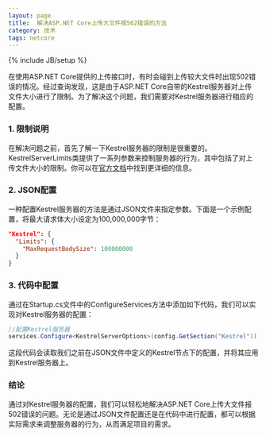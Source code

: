```yaml
---
layout: page
title:  解决ASP.NET Core上传大文件报502错误的方法
category: 技术
tags: netcore
---
```

{% include JB/setup %}

在使用ASP.NET Core提供的上传接口时，有时会碰到上传较大文件时出现502错误的情况。经过查询发现，这是由于ASP.NET Core自带的Kestrel服务器对上传文件大小进行了限制。为了解决这个问题，我们需要对Kestrel服务器进行相应的配置。

### 1. 限制说明

在解决问题之前，首先了解一下Kestrel服务器的限制是很重要的。KestrelServerLimits类提供了一系列参数来控制服务器的行为，其中包括了对上传文件大小的限制。你可以在[官方文档](https://learn.microsoft.com/zh-cn/dotnet/api/microsoft.aspnetcore.server.kestrel.core.kestrelserverlimits?view=aspnetcore-8.0)中找到更详细的信息。

### 2. JSON配置

一种配置Kestrel服务器的方法是通过JSON文件来指定参数。下面是一个示例配置，将最大请求体大小设定为100,000,000字节：

```json
"Kestrel": {
  "Limits": {
    "MaxRequestBodySize": 100000000
  }
}
```

### 3. 代码中配置

通过在Startup.cs文件中的ConfigureServices方法中添加如下代码，我们可以实现对Kestrel服务器的配置：

```csharp
//配置Kestrel服务器
services.Configure<KestrelServerOptions>(config.GetSection("Kestrel"));
```

这段代码会读取我们之前在JSON文件中定义的Kestrel节点下的配置，并将其应用到Kestrel服务器上。

### 结论

通过对Kestrel服务器的配置，我们可以轻松地解决ASP.NET Core上传大文件报502错误的问题。无论是通过JSON文件配置还是在代码中进行配置，都可以根据实际需求来调整服务器的行为，从而满足项目的需求。
